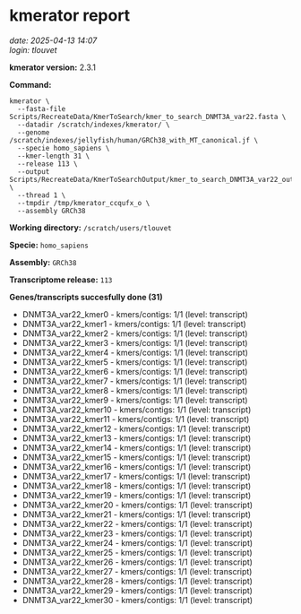 # kmerator report
*date: 2025-04-13 14:07*  
*login: tlouvet*

**kmerator version:** 2.3.1

**Command:**

```
kmerator \
  --fasta-file Scripts/RecreateData/KmerToSearch/kmer_to_search_DNMT3A_var22.fasta \
  --datadir /scratch/indexes/kmerator/ \
  --genome /scratch/indexes/jellyfish/human/GRCh38_with_MT_canonical.jf \
  --specie homo_sapiens \
  --kmer-length 31 \
  --release 113 \
  --output Scripts/RecreateData/KmerToSearchOutput/kmer_to_search_DNMT3A_var22_output \
  --thread 1 \
  --tmpdir /tmp/kmerator_ccqufx_o \
  --assembly GRCh38
```

**Working directory:** `/scratch/users/tlouvet`

**Specie:** `homo_sapiens`

**Assembly:** `GRCh38`

**Transcriptome release:** `113`

**Genes/transcripts succesfully done (31)**

- DNMT3A_var22_kmer0 - kmers/contigs: 1/1 (level: transcript)
- DNMT3A_var22_kmer1 - kmers/contigs: 1/1 (level: transcript)
- DNMT3A_var22_kmer2 - kmers/contigs: 1/1 (level: transcript)
- DNMT3A_var22_kmer3 - kmers/contigs: 1/1 (level: transcript)
- DNMT3A_var22_kmer4 - kmers/contigs: 1/1 (level: transcript)
- DNMT3A_var22_kmer5 - kmers/contigs: 1/1 (level: transcript)
- DNMT3A_var22_kmer6 - kmers/contigs: 1/1 (level: transcript)
- DNMT3A_var22_kmer7 - kmers/contigs: 1/1 (level: transcript)
- DNMT3A_var22_kmer8 - kmers/contigs: 1/1 (level: transcript)
- DNMT3A_var22_kmer9 - kmers/contigs: 1/1 (level: transcript)
- DNMT3A_var22_kmer10 - kmers/contigs: 1/1 (level: transcript)
- DNMT3A_var22_kmer11 - kmers/contigs: 1/1 (level: transcript)
- DNMT3A_var22_kmer12 - kmers/contigs: 1/1 (level: transcript)
- DNMT3A_var22_kmer13 - kmers/contigs: 1/1 (level: transcript)
- DNMT3A_var22_kmer14 - kmers/contigs: 1/1 (level: transcript)
- DNMT3A_var22_kmer15 - kmers/contigs: 1/1 (level: transcript)
- DNMT3A_var22_kmer16 - kmers/contigs: 1/1 (level: transcript)
- DNMT3A_var22_kmer17 - kmers/contigs: 1/1 (level: transcript)
- DNMT3A_var22_kmer18 - kmers/contigs: 1/1 (level: transcript)
- DNMT3A_var22_kmer19 - kmers/contigs: 1/1 (level: transcript)
- DNMT3A_var22_kmer20 - kmers/contigs: 1/1 (level: transcript)
- DNMT3A_var22_kmer21 - kmers/contigs: 1/1 (level: transcript)
- DNMT3A_var22_kmer22 - kmers/contigs: 1/1 (level: transcript)
- DNMT3A_var22_kmer23 - kmers/contigs: 1/1 (level: transcript)
- DNMT3A_var22_kmer24 - kmers/contigs: 1/1 (level: transcript)
- DNMT3A_var22_kmer25 - kmers/contigs: 1/1 (level: transcript)
- DNMT3A_var22_kmer26 - kmers/contigs: 1/1 (level: transcript)
- DNMT3A_var22_kmer27 - kmers/contigs: 1/1 (level: transcript)
- DNMT3A_var22_kmer28 - kmers/contigs: 1/1 (level: transcript)
- DNMT3A_var22_kmer29 - kmers/contigs: 1/1 (level: transcript)
- DNMT3A_var22_kmer30 - kmers/contigs: 1/1 (level: transcript)
